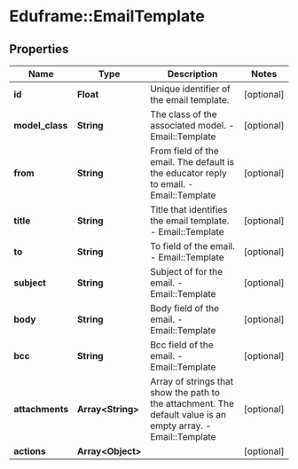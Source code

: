# Eduframe::EmailTemplate

## Properties
Name | Type | Description | Notes
------------ | ------------- | ------------- | -------------
**id** | **Float** | Unique identifier of the email template. | [optional] 
**model_class** | **String** | The class of the associated model. - Email::Template | [optional] 
**from** | **String** | From field of the email. The default is the educator reply to email. - Email::Template | [optional] 
**title** | **String** | Title that identifies the email template. - Email::Template | [optional] 
**to** | **String** | To field of the email. - Email::Template | [optional] 
**subject** | **String** | Subject of for the email. - Email::Template | [optional] 
**body** | **String** | Body field of the email. - Email::Template | [optional] 
**bcc** | **String** | Bcc field of the email. - Email::Template | [optional] 
**attachments** | **Array&lt;String&gt;** | Array of strings that show the path to the attachment. The default value is an empty array. - Email::Template | [optional] 
**actions** | **Array&lt;Object&gt;** |  | [optional] 


